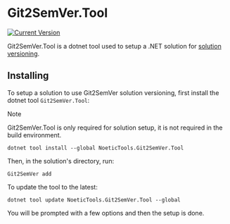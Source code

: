 ﻿---
uid: dotnet-tool-git2semver-tool
---

# Git2SemVer.Tool

[![Current Version](https://img.shields.io/nuget/v/NoeticTools.Git2SemVer.Tool?label=Git2SemVer.Tool)](https://www.nuget.org/packages/NoeticTools.Git2SemVer.Tool)

Git2SemVer.Tool is a dotnet tool used to setup a .NET solution for [solution versioning](xref:solution-versioning).

## Installing

To setup a solution to use Git2SemVer solution versioning, first install the dotnet tool `Git2SemVer.Tool`:

> [!NOTE]
> Git2SemVer.Tool is only required for solution setup, it is not required in the build environment.

```winbatch
dotnet tool install --global NoeticTools.Git2SemVer.Tool
```

Then, in the solution's directory, run:

```winbatch
Git2SemVer add
```

To update the tool to the latest:

```winbatch
dotnet tool update NoeticTools.Git2SemVer.Tool --global
```

You will be prompted with a few options and then the setup is done.
